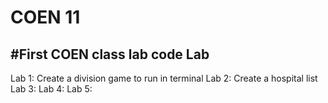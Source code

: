 # COEN 11
#First COEN class lab code
Lab
---------------------------
Lab 1: Create a division game to run in terminal
Lab 2: Create a hospital list
Lab 3:
Lab 4:
Lab 5:
